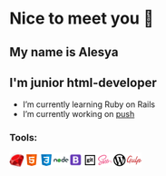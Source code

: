 
# Nice to meet you 👋
## My name is Alesya
## I'm junior html-developer


- I’m currently learning Ruby on Rails
- I’m currently working on [push](https://github.com/faceless49/cards)

### Tools:

<img align="left" alt="ruby" src="./src/img/ruby.png" width="26px">
<img align="left" alt="HTML5" src='./src/img/icons8-html-5.svg' width="26px"/>
<img align="left" alt="css3" src='./src/img/icons8-css3.svg' width="26px"/>
<img align="left" alt="nodeJs" src='./src/img/icons8-nodejs.svg' width="26px"/>
<img align="left" alt="bootstrap" src='./src/img/icons8-bootstrap.svg' width="25px"/>
<img align="left" alt="git" src='./src/img/icons8-git-в-квадрате.svg' width="26px"/>
<img align="left" alt="sass" src='./src/img/icons8-sass.svg' width="26px"/>
<img align="left" alt="wordpress" src='./src/img/icons8-wordpress-simple.svg' width="26px"/>
<img align="left" alt="gulp" src='./src/img/gulp.svg' width="26px" height="26px"/>

